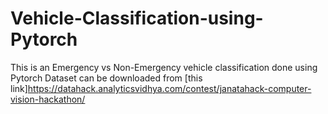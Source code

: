 # Vehicle-Classification-using-Pytorch
This is an Emergency vs Non-Emergency vehicle classification done using Pytorch
Dataset can be downloaded from [this link]https://datahack.analyticsvidhya.com/contest/janatahack-computer-vision-hackathon/

